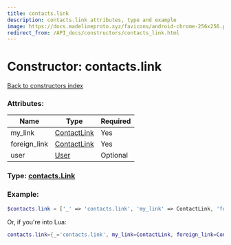 ```yaml
---
title: contacts.link
description: contacts.link attributes, type and example
image: https://docs.madelineproto.xyz/favicons/android-chrome-256x256.png
redirect_from: /API_docs/constructors/contacts_link.html
---
```

# Constructor: contacts.link  
[Back to constructors index](index.md)



### Attributes:

| Name     |    Type       | Required |
|----------|---------------|----------|
|my\_link|[ContactLink](../types/ContactLink.md) | Yes|
|foreign\_link|[ContactLink](../types/ContactLink.md) | Yes|
|user|[User](../types/User.md) | Optional|



### Type: [contacts.Link](../types/contacts.Link.md)


### Example:

```php
$contacts.link = ['_' => 'contacts.link', 'my_link' => ContactLink, 'foreign_link' => ContactLink, 'user' => User];
```  


Or, if you're into Lua:

```lua
contacts.link={_='contacts.link', my_link=ContactLink, foreign_link=ContactLink, user=User}

```



